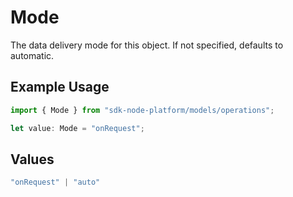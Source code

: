 # Mode

The data delivery mode for this object. If not specified, defaults to automatic.

## Example Usage

```typescript
import { Mode } from "sdk-node-platform/models/operations";

let value: Mode = "onRequest";
```

## Values

```typescript
"onRequest" | "auto"
```